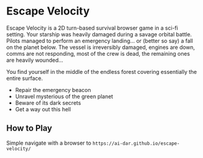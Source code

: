 # Escape Velocity

Escape Velocity is a 2D turn-based survival browser game in a sci-fi setting. Your starship was heavily damaged during a savage orbital battle. Pilots managed to perform an emergency landing... or (better so say) a fall on the planet below. The vessel is irreversibly damaged, engines are down, comms are not responding, most of the crew is dead, the remaining ones are heavily wounded...

You find yourself in the middle of the endless forest covering essentially the entire surface.

- Repair the emergency beacon
- Unravel mysterious of the green planet
- Beware of its dark secrets
- Get a way out this hell

## How to Play

Simple navigate with a browser to
`https://ai-dar.github.io/escape-velocity/`
